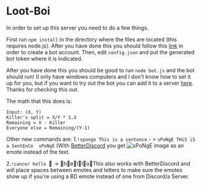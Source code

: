 # Loot-Boi
In order to set up this server you need to do a few things.

First run `npm install` in the directory where the files are located (this requires node.js).  After you have done this you should follow this [link](https://github.com/reactiflux/discord-irc/wiki/Creating-a-discord-bot-&-getting-a-token) in order to create a bot account. Then, edit `config.json` and put the generated bot token where it is indicated. 

After you have done this you should be good to run `node bot.js` and the bot should run! (I only have windows computers and I don't know how to set it up for you, but if you want to try out the bot you can add it to a server [here](https://discordapp.com/oauth2/authorize?&client_id=274697169720573952&scope=bot&permissions=0).  Thanks for checking this out.

The math that this does is:
```
Input: (X, Y)
Killer's split = X/Y * 1.3
Remaining = X - Killer
Everyone else = Remaining/(Y-1)
```
Other new commands are:
1.`!sponge This is a sentence` - > `sPoNgE THiS iS a SentEnCe  sPoNgE` (With [BetterDiscord](https://betterdiscord.net/home/) you get ![sPoNgE image](https://cdn.frankerfacez.com/emoticon/183492/1) as an emote instead of the text. 

2.`!cancer hello `:green_apple: -> :green_apple:h:green_apple:e:green_apple:l:green_apple:l:green_apple:o:green_apple:This also works with BetterDiscord and will place spaces between emotes and letters to make sure the emotes show up if you're using a BD emote instead of one from Discord/a Server.
